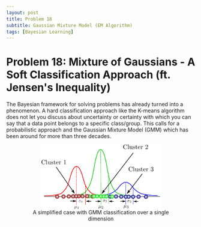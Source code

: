 ```yaml
---
layout: post
title: Problem 18
subtitle: Gaussian Mixture Model (EM Algorithm)
tags: [Bayesian Learning]
---
```

# Problem 18: Mixture of Gaussians - A Soft Classification Approach (ft. Jensen's Inequality)

The Bayesian framework for solving problems has already turned into a phenomenon. A hard classification approach like the K-means algorithm does not let you discuss about uncertainty or certainty with which you can say that a data point belongs to a specific class/group. This calls for a probabilistic approach and the Gaussian Mixture Model (GMM) which has been around for more than three decades. 

<figure>
<center><img style=" display: block; margin-left: auto; margin-right: auto;width: 75%;" src="../assets/prob18_fig1.png">
<figcaption>A simplified case with GMM classification over a single dimension</figcaption>
 </center>

